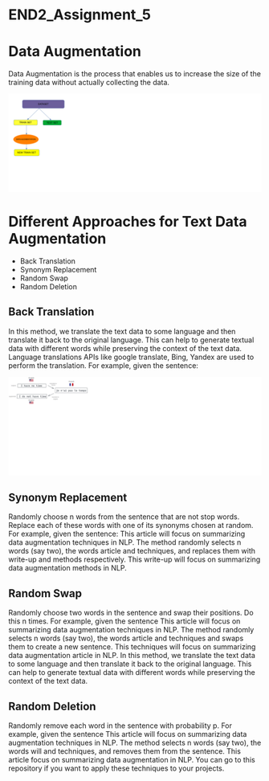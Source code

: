 # END2_Assignment_5

# Data Augmentation
Data Augmentation is the process that enables us to increase the size of the training data without actually collecting the data.

![Data Augmentation](https://github.com/Aditya701/END2_Assignment_5/blob/main/Images/augmentation.png?raw=true)
# Different Approaches for Text Data Augmentation

- Back Translation
- Synonym Replacement
- Random Swap
- Random Deletion

## Back Translation

In this method, we translate the text data to some language and then translate it back to the original language. This can help to generate textual data with different words while preserving the context of the text data. 
Language translations APIs like google translate, Bing, Yandex are used to perform the translation. For example, given the sentence:

![Back Translation](https://github.com/Aditya701/END2_Assignment_5/blob/main/Images/back_translation.png?raw=true)
## Synonym Replacement

Randomly choose n words from the sentence that are not stop words. Replace each of these words with one of its synonyms chosen at random. 
For example, given the sentence:
This article will focus on summarizing data augmentation techniques in NLP.
The method randomly selects n words (say two), the words article and techniques, and replaces them with write-up and methods respectively.
This write-up will focus on summarizing data augmentation methods in NLP.
## Random Swap

Randomly choose two words in the sentence and swap their positions. Do this n times. 
For example, given the sentence
This article will focus on summarizing data augmentation techniques in NLP.
The method randomly selects n words (say two), the words article and techniques and swaps them to create a new sentence.
This techniques will focus on summarizing data augmentation article in NLP.
In this method, we translate the text data to some language and then translate it back to the original language. This can help to generate textual data with different words while preserving the context of the text data. 
## Random Deletion

Randomly remove each word in the sentence with probability p. 
For example, given the sentence
This article will focus on summarizing data augmentation techniques in NLP.
The method selects n words (say two), the words will and techniques, and removes them from the sentence.
This article focus on summarizing data augmentation in NLP.
You can go to this repository if you want to apply these techniques to your projects.

